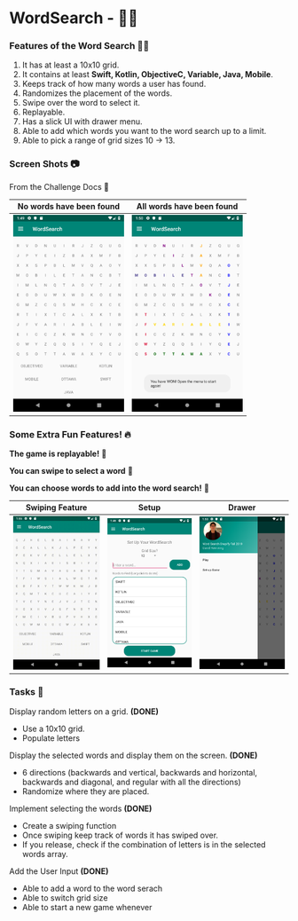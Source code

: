 # WordSearch - :punch::clap:

### Features of the Word Search :tada::green_heart:
1. It has at least a 10x10 grid.
2. It contains at least **Swift, Kotlin, ObjectiveC, Variable, Java, Mobile**.
3. Keeps track of how many words a user has found.
4. Randomizes the placement of the words.
5. Swipe over the word to select it.
6. Replayable.
7. Has a slick UI with drawer menu.
8. Able to add which words you want to the word search up to a limit.
9. Able to pick a range of grid sizes 10 -> 13.

### Screen Shots :camera:
 
From the Challenge Docs :book:

| No words have been found | All words have been found |
| --- | --- |
|<img src="https://github.com/DavidHewWing/WordSearch/blob/master/pictures/unsolved.png" width="200"> | <img src="https://github.com/DavidHewWing/WordSearch/blob/master/pictures/solved.png" width="200"> |

### Some Extra Fun Features! :fire:

**The game is replayable!** :tada:

**You can swipe to select a word** :tada:

**You can choose words to add into the word search!** :tada:

| Swiping Feature | Setup | Drawer |
| --- | --- | --- |
| <img src="https://github.com/DavidHewWing/WordSearch/blob/master/pictures/demo.gif" width="200"> | <img src="https://github.com/DavidHewWing/WordSearch/blob/master/pictures/setup.png" width="200"> | <img src="https://github.com/DavidHewWing/WordSearch/blob/master/pictures/drawer.png" width="200"> |

### Tasks :pencil:
Display random letters on a grid. **(DONE)**
- Use a 10x10 grid.
- Populate letters

Display the selected words and display them on the screen. **(DONE)**
- 6 directions (backwards and vertical, backwards and horizontal, backwards and diagonal, and regular with all the directions)
- Randomize where they are placed.

Implement selecting the words **(DONE)**
- Create a swiping function
- Once swiping keep track of words it has swiped over.
- If you release, check if the combination of letters is in the selected words array.

Add the User Input **(DONE)**
- Able to add a word to the word serach
- Able to switch grid size
- Able to start a new game whenever

